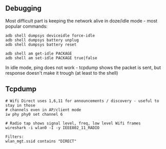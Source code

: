 

## Debugging

Most difficult part is keeping the network alive in doze/idle mode - most popular commands:

```
adb shell dumpsys deviceidle force-idle
adb shell dumpsys battery unplug
adb shell dumpsys battery reset

adb shell am get-idle PACKAGE
adb shell am set-idle PACKAGE true|false

```

In idle mode, ping does not work - tcpdump shows the packet is sent, but response doesn't make it trough (at least to the shell)

## Tcpdump

```
# Wifi Direct uses 1,6,11 for announcements / discovery - useful to stay in those
# channels even in AP/client mode
iw phy phy0 set channel 6 

# Radio tap shows signal level, freq, low level Wifi frames
wireshark -i wlan0 -I -y IEEE802_11_RADIO

Filters:
wlan_mgt.ssid contains "DIRECT"

```
